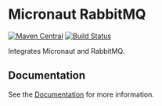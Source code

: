 # Micronaut RabbitMQ

 [![Maven Central](https://img.shields.io/maven-central/v/io.micronaut.rabbitmq/micronaut-rabbitmq.svg?label=Maven%20Central)](https://search.maven.org/search?q=g:%22io.micronaut.rabbitmq%22%20AND%20a:%22micronaut-rabbitmq%22)
[![Build Status](https://travis-ci.org/micronaut-projects/micronaut-rabbitmq.svg?branch=master)](https://travis-ci.org/micronaut-projects/micronaut-rabbitmq)

 Integrates Micronaut and RabbitMQ.

 ## Documentation

 See the [Documentation](https://micronaut-projects.github.io/micronaut-rabbitmq/latest/guide) for more information.

